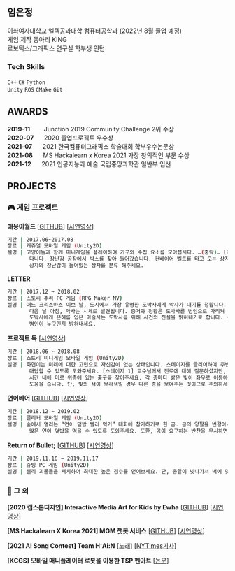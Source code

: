 ## 임은정 
이화여자대학교 엘텍공과대학 컴퓨터공학과 (2022년 8월 졸업 예정)\
게임 제작 동아리 KING\
로보틱스/그래픽스 연구실 학부생 인턴

### Tech Skills
```C++``` ```C#``` ```Python``` \
```Unity``` ```ROS``` ```CMake``` ```Git```

## AWARDS
**2019-11** &nbsp;&nbsp;&nbsp;&nbsp;&nbsp;&nbsp;    Junction 2019 Community Challenge 2위 수상 \
**2020-07** &nbsp;&nbsp;&nbsp;&nbsp;    2020 졸업프로젝트 우수상 \
**2021-07** &nbsp;&nbsp;&nbsp;&nbsp;    2021 한국컴퓨터그래픽스 학술대회 학부우수논문상 \
**2021-08** &nbsp;&nbsp;&nbsp;&nbsp;    MS Hackalearn x Korea 2021 가장 창의적인 부문 수상 \
**2021-12** &nbsp;&nbsp;&nbsp;&nbsp;    2021 인공지능과 예술 국립중앙과학관 일반부 입선

## PROJECTS
### :video_game: 게임 프로젝트

**애옹이월드** [[GITHUB](https://github.com/catsavestheworld/catproject/tree/master/Assets/Scripts/Mini_3)] [[시연영상](https://www.youtube.com/watch?v=XbzjvRU_qMg)]
```bash
기간 | 2017.06~2017.08
장르 | 캐쥬얼 모바일 게임 (Unity2D)
설명 | 고양이들과 함께 미니게임을 플레이하여 가구와 수집 요소를 모아봅시다. …(중략)… [미니게임 3] 고양이가 박스를 찾아 돌아
       다니다, 장난감 공장에서 박스를 찾아 들어갔습니다. 컨베이어 벨트를 타고 오는 상자들을 터치 앤 드래그로 고양이가 들어간 
       상자와 장난감이 들어있는 상자를 분류 해주세요.
```
**LETTER**
```bash
기간 | 2017.12 ~ 2018.02
장르 | 스토리 추리 PC 게임 (RPG Maker MV)
설명 | 어느 크리스마스 이브 날, 도시에서 가장 유명한 도박사에게 악사가 내기를 청합니다. 놀랍게도 결과는 악사의 승리. 하지만
       다음 날 아침, 악사는 시체로 발견됩니다. 증거와 정황은 도박사를 범인으로 가리켜 경찰에게 의심을 받고 있습니다. 평소 
       도박사에게 은혜를 입은 마술사는 도박사를 위해 사건의 진실을 밝혀내기로 합니다. 스토리와 퍼즐 요소를 풀어 단서를 얻고 
       범인이 누구인지 밝혀내세요.
```
**프로젝트 독** [[시연영상](https://www.youtube.com/watch?v=RMCHjv6TGrc)]
```bash
기간 | 2018.06 ~ 2018.08
장르 | 스토리 미니게임 모바일 게임 (Unity2D)
설명 | 화연이는 미래에 대한 고민으로 자신감이 없는 상태입니다. 스테이지를 클리어하여 주변 사람들의 미래와 관련된 질문에 
       대답할 수 있도록 도와주세요. [스테이지 1] 교수님께서 진로에 대해 질문하셨지만, 머리속은 어두운 미로와 같습니다. 
       시간 내에 미로 위층에 있는 출구를 찾아주세요. 각 층마다 밝은 빛이 좌우로 이동하며 화연이가 미로를 헤쳐나가도록 
       도움을 줍니다. 단, 빛의 색이 보라색일 경우 다른 층을 보여주는 것이므로 주의하세요.
```
**연어베어** [[GITHUB](https://github.com/minie12/SalmonBear/tree/master/Assets/Scripts)] [[시연영상](https://www.youtube.com/watch?v=Rf0Mg05t_Bs)]
```bash
기간 | 2018.12 ~ 2019.02
장르 | 클리커 모바일 게임 (Unity2D)
설명 | 숲에서 열리는 “연어 덮밥 빨리 먹기” 대회에 참가하기로 한 곰. 곰의 양팔을 번갈아서 빠르게 클릭하여 시간 내에 최대한 
       많은 연어 덮밥을 먹을 수 있도록 도와주세요. 또한, 곰이 요구하는 반찬을 무시하면 기침을 하며 시간이 지연됩니다.
```
**Return of Bullet;** [[GITHUB](https://github.com/minie12/ReturnOfBullet-)] [[시연영상](https://www.youtube.com/watch?v=qCX7sRMh1eQ)]
```bash
기간 | 2019.11.16 ~ 2019.11.17
장르 | 슈팅 PC 게임 (Unity2D)
설명 | 젤리 괴물들을 처치하여 최대한 높은 점수를 얻어보세요. 단, 총알이 빗나가서 벽에 맞으면 본인에게 돌아올 수 있습니다.
```

### :open_file_folder: 그 외
**[2020 캡스톤디자인] Interactive Media Art for Kids by Ewha**  [[GITHUB](https://github.com/vyongs/IMAKE)] [[시연영상](https://www.youtube.com/watch?v=G_GHQXAvJxs)]

**[MS Hackalearn X Korea 2021] MGM 챗봇 서비스** [[GITHUB](https://github.com/solidcellaMoon/MGMbot-HackaLearnXKorea2021)] [[시연영상](https://www.youtube.com/watch?v=f7-GkbOhVGE&feature=youtu.be)]

**[2021 AI Song Contest] Team H:Ai:N** [[노래](https://www.aisongcontest.com/participants/hain-2021)] [[NYTimes기사](https://www.nytimes.com/2021/07/07/arts/music/ai-song-contest.html)]

**[KCGS] 모바일 매니퓰레이터 로봇을 이용한 TSP 펜아트** [[논문](http://graphics.ewha.ac.kr/TSPArt/20210611A026_2.pdf)]

